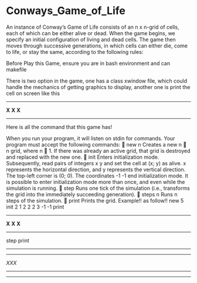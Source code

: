 # Conways_Game_of_Life
An instance of Conway’s Game of Life consists of an n x n-grid of cells, each of which can be either alive or dead. When the game begins, we specify an initial configuration of living and dead cells. The game then moves through successive generations, in which cells can either die, come to life, or stay the same, according to the following rules:

Before Play this Game, ensure you are in bash environment and can makefile

There is two option in the game, one has a class xwindow file, which could handle the mechanics of getting graphics to display,
another one is print the cell on screen like this
_____
__X__
__X__
__X__
_____

Here is all the command that this game has!

When you run your program, it will listen on stdin for commands. Your program must accept the following commands:
 new n Creates a new n  n grid, where n  1. If there was already an active grid, that grid is destroyed and replaced
with the new one.
 init Enters initialization mode. Subsequently, read pairs of integers x y and set the cell at (x; y) as alive. x represents
the horizontal direction, and y represents the vertical direction. The top-left corner is (0; 0). The coordinates -1 -1
end initialization mode. It is possible to enter initialization mode more than once, and even while the simulation is
running.
 step Runs one tick of the simulation (i.e., transforms the grid into the immediately succeeding generation).
 steps n Runs n steps of the simulation.
 print Prints the grid.
Example!! as follow!!
new 5
init
2 1
2 2
2 3
-1 -1
print
_____
__X__
__X__
__X__
_____
step
print
_____
_____
_XXX_
_____
_____
